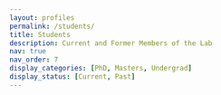 ```yaml
---
layout: profiles
permalink: /students/
title: Students
description: Current and Former Members of the Lab
nav: true
nav_order: 7
display_categories: [PhD, Masters, Undergrad]
display_status: [Current, Past]
---
```

